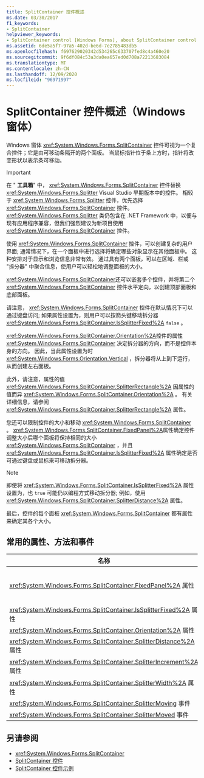 ```yaml
---
title: SplitContainer 控件概述
ms.date: 03/30/2017
f1_keywords:
- SplitContainer
helpviewer_keywords:
- SplitContainer control [Windows Forms], about SplitContainer control
ms.assetid: 6de5a5f7-97a5-402d-be6d-7e2785483db5
ms.openlocfilehash: f697629020342d534265c633707fed8c4a460e20
ms.sourcegitcommit: 9f6df084c53a3da0ea657ed0d708a72213683084
ms.translationtype: MT
ms.contentlocale: zh-CN
ms.lasthandoff: 12/09/2020
ms.locfileid: "96971997"
---
```

# <a name="splitcontainer-control-overview-windows-forms"></a>SplitContainer 控件概述（Windows 窗体）

Windows 窗体 <xref:System.Windows.Forms.SplitContainer> 控件可视为一个复合控件；它是由可移动条隔开的两个面板。 当鼠标指针位于条上方时，指针将改变形状以表示条可移动。  
  
> [!IMPORTANT]
> 在 " **工具箱**" 中， <xref:System.Windows.Forms.SplitContainer> 控件替换 <xref:System.Windows.Forms.Splitter> Visual Studio 早期版本中的控件。 相较于 <xref:System.Windows.Forms.Splitter> 控件，优先选择 <xref:System.Windows.Forms.SplitContainer> 控件。 <xref:System.Windows.Forms.Splitter> 类仍包含在 .NET Framework 中，以便与现有应用程序兼容，但我们强烈建议为新项目使用 <xref:System.Windows.Forms.SplitContainer> 控件。  
  
 使用 <xref:System.Windows.Forms.SplitContainer> 控件，可以创建复杂的用户界面; 通常情况下，在一个面板中进行选择将确定哪些对象显示在其他面板中。 这种安排对于显示和浏览信息非常有效。 通过具有两个面板，可以在区域、栏或 "拆分器" 中聚合信息，使用户可以轻松地调整面板的大小。  
  
 <xref:System.Windows.Forms.SplitContainer>还可以嵌套多个控件，并将第二个 <xref:System.Windows.Forms.SplitContainer> 控件水平定向，以创建顶部面板和底部面板。  
  
 请注意， <xref:System.Windows.Forms.SplitContainer> 控件在默认情况下可以通过键盘访问; 如果属性设置为，则用户可以按箭头键移动拆分器 <xref:System.Windows.Forms.SplitContainer.IsSplitterFixed%2A> `false` 。  
  
 <xref:System.Windows.Forms.SplitContainer.Orientation%2A>控件的属性 <xref:System.Windows.Forms.SplitContainer> 决定拆分器的方向，而不是控件本身的方向。 因此，当此属性设置为时 <xref:System.Windows.Forms.Orientation.Vertical> ，拆分器将从上到下运行，从而创建左右面板。  
  
 此外，请注意，属性的值 <xref:System.Windows.Forms.SplitContainer.SplitterRectangle%2A> 因属性的值而异 <xref:System.Windows.Forms.SplitContainer.Orientation%2A> 。 有关详细信息，请参阅 <xref:System.Windows.Forms.SplitContainer.SplitterRectangle%2A> 属性。  
  
 您还可以限制控件的大小和移动 <xref:System.Windows.Forms.SplitContainer> 。 <xref:System.Windows.Forms.SplitContainer.FixedPanel%2A>属性确定控件调整大小后哪个面板将保持相同的大小 <xref:System.Windows.Forms.SplitContainer> ，并且 <xref:System.Windows.Forms.SplitContainer.IsSplitterFixed%2A> 属性确定是否可通过键盘或鼠标来可移动拆分器。  
  
> [!NOTE]
> 即使将 <xref:System.Windows.Forms.SplitContainer.IsSplitterFixed%2A> 属性设置为，也 `true` 可能仍以编程方式移动拆分器; 例如，使用 <xref:System.Windows.Forms.SplitContainer.SplitterDistance%2A> 属性。  
  
 最后，控件的每个面板 <xref:System.Windows.Forms.SplitContainer> 都有属性来确定其各个大小。  
  
## <a name="commonly-used-properties-methods-and-events"></a>常用的属性、方法和事件  
  
|名称|描述|  
|----------|-----------------|  
|<xref:System.Windows.Forms.SplitContainer.FixedPanel%2A> 属性|确定调整控件大小后哪个面板的大小将保持不变 <xref:System.Windows.Forms.SplitContainer> 。|  
|<xref:System.Windows.Forms.SplitContainer.IsSplitterFixed%2A> 属性|确定是否可以用键盘或鼠标移动拆分器。|  
|<xref:System.Windows.Forms.SplitContainer.Orientation%2A> 属性|确定拆分器是垂直排列还是水平排列。|  
|<xref:System.Windows.Forms.SplitContainer.SplitterDistance%2A> 属性|确定从左边缘或上边缘到可移动拆分栏的距离（以像素为单位）。|  
|<xref:System.Windows.Forms.SplitContainer.SplitterIncrement%2A> 属性|确定用户可以移动拆分器的最小距离（以像素为单位）。|  
|<xref:System.Windows.Forms.SplitContainer.SplitterWidth%2A> 属性|确定拆分器的粗细（以像素为单位）。|  
|<xref:System.Windows.Forms.SplitContainer.SplitterMoving> 事件|在拆分器移动时发生。|  
|<xref:System.Windows.Forms.SplitContainer.SplitterMoved> 事件|在拆分器移动后发生。|  
  
## <a name="see-also"></a>另请参阅

- <xref:System.Windows.Forms.SplitContainer>
- [SplitContainer 控件](splitcontainer-control-windows-forms.md)
- [SplitContainer 控件示例](/previous-versions/visualstudio/visual-studio-2008/0ffz7d1b(v=vs.90))
